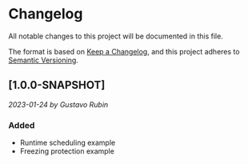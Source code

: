 # Changelog
All notable changes to this project will be documented in this file.

The format is based on [Keep a Changelog](https://keepachangelog.com/en/1.0.0/),
and this project adheres to [Semantic Versioning](https://semver.org/spec/v2.0.0.html).

## [1.0.0-SNAPSHOT]

<em>2023-01-24 by Gustavo Rubin</em>

### Added

- Runtime scheduling example
- Freezing protection example